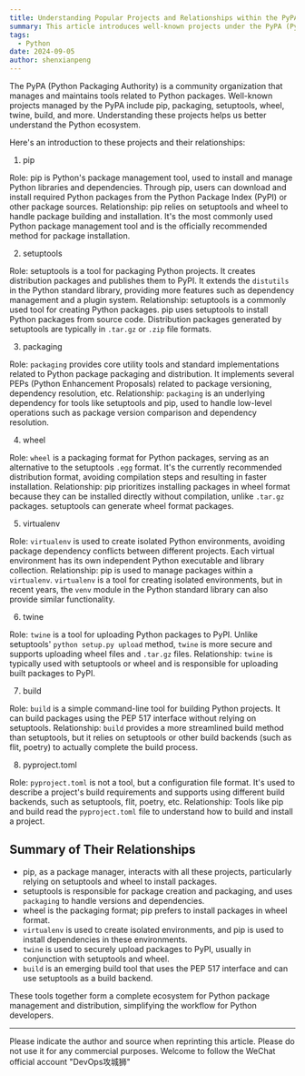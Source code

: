 ```yaml
---
title: Understanding Popular Projects and Relationships within the PyPA (Python Packaging Authority)
summary: This article introduces well-known projects under the PyPA (Python Packaging Authority), including pip, setuptools, wheel, etc., and analyzes their relationships, helping readers better understand Python's package management and distribution ecosystem.
tags:
  - Python
date: 2024-09-05
author: shenxianpeng
---
```


The PyPA (Python Packaging Authority) is a community organization that manages and maintains tools related to Python packages.  Well-known projects managed by the PyPA include pip, packaging, setuptools, wheel, twine, build, and more. Understanding these projects helps us better understand the Python ecosystem.

Here's an introduction to these projects and their relationships:


1. pip

Role: pip is Python's package management tool, used to install and manage Python libraries and dependencies.  Through pip, users can download and install required Python packages from the Python Package Index (PyPI) or other package sources.
Relationship: pip relies on setuptools and wheel to handle package building and installation. It's the most commonly used Python package management tool and is the officially recommended method for package installation.

2. setuptools

Role: setuptools is a tool for packaging Python projects. It creates distribution packages and publishes them to PyPI. It extends the `distutils` in the Python standard library, providing more features such as dependency management and a plugin system.
Relationship: setuptools is a commonly used tool for creating Python packages. pip uses setuptools to install Python packages from source code. Distribution packages generated by setuptools are typically in `.tar.gz` or `.zip` file formats.

3. packaging

Role: `packaging` provides core utility tools and standard implementations related to Python package packaging and distribution. It implements several PEPs (Python Enhancement Proposals) related to package versioning, dependency resolution, etc.
Relationship: `packaging` is an underlying dependency for tools like setuptools and pip, used to handle low-level operations such as package version comparison and dependency resolution.

4. wheel

Role: `wheel` is a packaging format for Python packages, serving as an alternative to the setuptools `.egg` format. It's the currently recommended distribution format, avoiding compilation steps and resulting in faster installation.
Relationship: pip prioritizes installing packages in wheel format because they can be installed directly without compilation, unlike `.tar.gz` packages. setuptools can generate wheel format packages.

5. virtualenv

Role: `virtualenv` is used to create isolated Python environments, avoiding package dependency conflicts between different projects. Each virtual environment has its own independent Python executable and library collection.
Relationship: pip is used to manage packages within a `virtualenv`. `virtualenv` is a tool for creating isolated environments, but in recent years, the `venv` module in the Python standard library can also provide similar functionality.

6. twine

Role: `twine` is a tool for uploading Python packages to PyPI. Unlike setuptools' `python setup.py upload` method, `twine` is more secure and supports uploading wheel files and `.tar.gz` files.
Relationship: `twine` is typically used with setuptools or wheel and is responsible for uploading built packages to PyPI.

7. build

Role: `build` is a simple command-line tool for building Python projects. It can build packages using the PEP 517 interface without relying on setuptools.
Relationship: `build` provides a more streamlined build method than setuptools, but it relies on setuptools or other build backends (such as flit, poetry) to actually complete the build process.

8. pyproject.toml

Role: `pyproject.toml` is not a tool, but a configuration file format. It's used to describe a project's build requirements and supports using different build backends, such as setuptools, flit, poetry, etc.
Relationship: Tools like pip and build read the `pyproject.toml` file to understand how to build and install a project.

## Summary of Their Relationships

* pip, as a package manager, interacts with all these projects, particularly relying on setuptools and wheel to install packages.
* setuptools is responsible for package creation and packaging, and uses `packaging` to handle versions and dependencies.
* wheel is the packaging format; pip prefers to install packages in wheel format.
* `virtualenv` is used to create isolated environments, and pip is used to install dependencies in these environments.
* `twine` is used to securely upload packages to PyPI, usually in conjunction with setuptools and wheel.
* `build` is an emerging build tool that uses the PEP 517 interface and can use setuptools as a build backend.

These tools together form a complete ecosystem for Python package management and distribution, simplifying the workflow for Python developers.

---

Please indicate the author and source when reprinting this article. Please do not use it for any commercial purposes. Welcome to follow the WeChat official account "DevOps攻城狮"